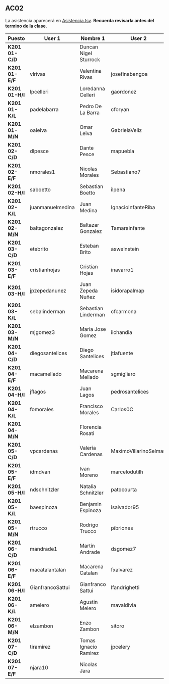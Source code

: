 ﻿## AC02

La asistencia aparecerá en [Asistencia.tsv](Asistencia.tsv). **Recuerda revisarla antes del termino de la clase**.

| Puesto          | User 1           | Nombre 1              | User 2                | Nombre 2                |
|-----------------|------------------|-----------------------|-----------------------|-------------------------|
| **K201 01-C/D** |                  | Duncan Nigel Sturrock |                       | Guido Ignacio Sepúlveda |  
| **K201 01-E/F** | vlrivas          | Valentina Rivas       | josefinabengoa        | Josefina Bengoa         |
| **K201 01-H/I** | lpcelleri        | Loredanna Celleri     | gaordonez             | Gonzalo Ordoñez         |
| **K201 01-K/L** | padelabarra      | Pedro De La Barra     | cforyan               | Cristobal O'Ryan        |
| **K201 01-M/N** | oaleiva          | Omar Leiva            | GabrielaVeliz         | Gabriela Veliz          |
| **K201 02-C/D** | dlpesce          | Dante Pesce           | mapuebla              | Mauro Puebla            |
| **K201 02-E/F** | nmorales1        | Nicolas Morales       | Sebastiano7           | Sebastian Mohr          |
| **K201 02-H/I** | saboetto         | Sebastian Boetto      | ilpena                | Ignacio Peña            |
| **K201 02-K/L** | juanmanuelmedina | Juan Medina           | IgnacioInfanteRiba    | Ignacio Infante         |
| **K201 02-M/N** | baltagonzalez    | Baltazar Gonzalez     | Tamarainfante         | Tamara Infante          |
| **K201 03-C/D** | etebrito         | Esteban Brito         | asweinstein           | Andres Weinstein        |
| **K201 03-E/F** | cristianhojas    | Cristian Hojas        | inavarro1             | Isidora Navarro         |
| **K201 03-H/I** | jpzepedanunez    | Juan Zepeda Nuñez     | isidorapalmap         | Isidora Palma           |
| **K201 03-K/L** | sebalinderman    | Sebastian Linderman   | cfcarmona             | Constanza Carmona       |
| **K201 03-M/N** | mjgomez3         | Maria Jose Gomez      | iichandia             | Ivan Chandia            |
| **K201 04-C/D** | diegosantelices  | Diego Santelices      | jtlafuente            | Jose Lafuente           |
| **K201 04-E/F** | macamellado      | Macarena Mellado      | sgmigliaro            | Sebastian Migliaro      |
| **K201 04-H/I** | jflagos          | Juan Lagos            | pedrosantelices       | Pedro Santelices        |
| **K201 04-K/L** | fomorales        | Francisco Morales     | Carlos0C              | Carlos Cespedes         |
| **K201 04-M/N** |                  | Florencia Rosati      |                       | María Jesús García      |
| **K201 05-C/D** | vpcardenas       | Valeria Cardenas      | MaximoVillarinoSelman | Maximo Villarino        |
| **K201 05-E/F** | idmdvan          | Ivan Moreno           | marcelodutilh         | Marcelo Dutilh          |
| **K201 05-H/I** | ndschnitzler     | Natalia Schnitzler    | patocourta            | Patricio Court          |
| **K201 05-K/L** | baespinoza       | Benjamin Espinoza     | isalvador95           | Iñaki Salvador          |
| **K201 05-M/N** | rtrucco          | Rodrigo Trucco        | pibriones             | Pamela Briones          |
| **K201 06-C/D** | mandrade1        | Martin Andrade        | dsgomez7              | Diego Gomez             |
| **K201 06-E/F** | macatalantalan   | Macarena Catalan      | fxalvarez             | Francisco Alvarez       |
| **K201 06-H/I** | GianfrancoSattui | Gianfranco Sattui     | lfandrighetti         | Laura Andrighetti       |
| **K201 06-K/L** | amelero          | Agustin Melero        | mavaldivia            | Mauricio Valdivia       |
| **K201 06-M/N** | elzambon         | Enzo Zambon           | sitoro                | Sebastian Toro          |
| **K201 07-C/D** | tiramirez        | Tomas Ignacio Ramirez | jpcelery              | Jean Paul Celery        |
| **K201 07-E/F** | njara10          | Nicolas Jara          |                       |                         |

